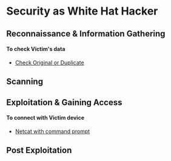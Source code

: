 
# Security as White Hat Hacker

## Reconnaissance & Information Gathering

#### To check Victim's data

- [Check Original or Duplicate](https://github.com/Denuwan98/security/tree/main/To%20connect%20with%20Victim%20device/Netcat%20with%20cmd)

## Scanning
## Exploitation & Gaining Access

#### To connect with Victim device

- [Netcat with command prompt](https://github.com/Denuwan98/security/tree/main/To%20connect%20with%20Victim%20device/Netcat%20with%20cmd)

## Post Exploitation






